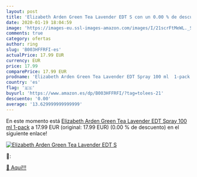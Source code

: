 ```yaml
---
layout: post
title: 'Elizabeth Arden Green Tea Lavender EDT S con un 0.00 % de descuento'
date: 2020-01-19 18:04:59
image: 'https://images-eu.ssl-images-amazon.com/images/I/21scrFtMeWL._SL200_.jpg'
comments: true
category: ofertas
author: ring
slug: 'B003HFFRFI-es'
actualPrice: 17.99 EUR
currency: EUR
price: 17.99
comparePrice: 17.99 EUR
prodname: 'Elizabeth Arden Green Tea Lavender EDT Spray 100 ml  1-pack'
country: 'es'
flag: '🇪🇸'
buyurl: 'https://www.amazon.es/dp/B003HFFRFI/?tag=tolees-21'
descuento: '0.00'
average: '13.629999999999999'
---
```


En este momento está [Elizabeth Arden Green Tea Lavender EDT Spray 100 ml  1-pack](https://www.amazon.es/dp/B003HFFRFI/?tag=tolees-21) a 17.99 EUR (original: 17.99 EUR) (0.00 %  de descuento) en el siguiente enlace!

[![Elizabeth Arden Green Tea Lavender EDT S](https://images-eu.ssl-images-amazon.com/images/I/21scrFtMeWL._SL200_.jpg)](https://www.amazon.es/dp/B003HFFRFI/?tag=tolees-21)

🔎:


[🛒 Aquí!!!](https://www.amazon.es/dp/B003HFFRFI/?tag=tolees-21)
